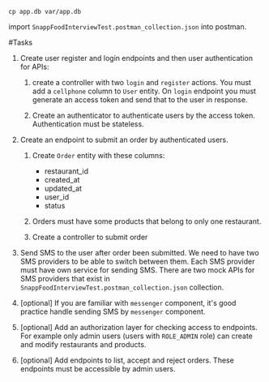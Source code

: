 ```
cp app.db var/app.db
```

import `SnappFoodInterviewTest.postman_collection.json` into postman.

#Tasks

1.  Create user register and login endpoints and then user authentication for APIs:

    1.  create a controller with two `login` and `register` actions. You must add a `cellphone` column to `User` entity.
        On `login` endpoint you must generate an access token and send that to the user in response.

    2.  Create an authenticator to authenticate users by the access token. Authentication must be stateless.
   
2.  Create an endpoint to submit an order by authenticated users.

    1.  Create `Order` entity with these columns:

        * restaurant_id
        * created_at
        * updated_at
        * user_id
        * status

    2.  Orders must have some products that belong to only one restaurant.

    3.  Create a controller to submit order
        
3.  Send SMS to the user after order been submitted. We need to have two SMS providers to be able to switch between
    them. Each SMS provider must have own service for sending SMS. There are two mock APIs for SMS providers that exist
    in `SnappFoodInterviewTest.postman_collection.json` collection.

4.  [optional] If you are familiar with `messenger` component, it's good practice handle sending SMS by `messenger`
    component.

5.  [optional] Add an authorization layer for checking access to endpoints. For example only admin users (users with 
    `ROLE_ADMIN` role) can create and modify restaurants and products.
    
6.  [optional] Add endpoints to list, accept and reject orders. These endpoints must be accessible by admin users.

